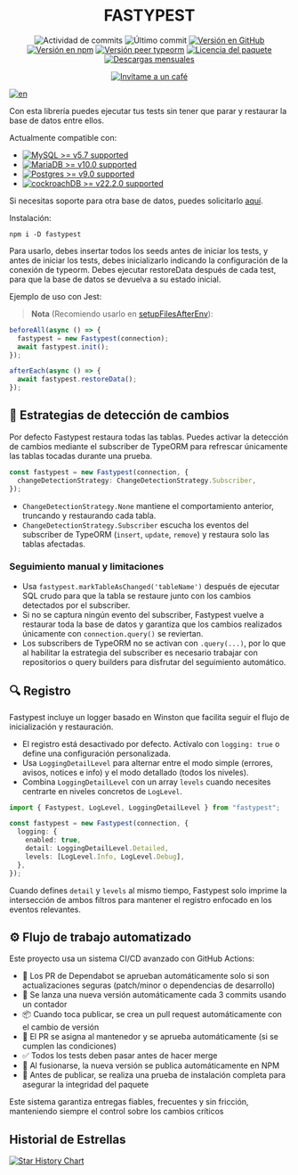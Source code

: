<h1 align="center">FASTYPEST</h1>
<p align="center">
  <img alt="Actividad de commits" src="https://img.shields.io/github/commit-activity/m/juanjoGonDev/fastypest"/>
  <img alt="Último commit" src="https://img.shields.io/github/last-commit/juanjoGonDev/fastypest"/>
  <a href="https://www.npmjs.com/fastypest" target="_blank"><img alt="Versión en GitHub" src="https://img.shields.io/github/package-json/v/juanjoGonDev/fastypest?logo=github&logoColor=fff&label=GitHub+package"></a>
  <a href="https://www.npmjs.com/fastypest" target="_blank"><img alt="Versión en npm" src="https://img.shields.io/npm/v/fastypest?logo=npm&logoColor=fff&label=Paquete+NPM"></a>
  <a href="https://www.npmjs.com/fastypest" target="_blank"><img alt="Versión peer typeorm" src="https://img.shields.io/github/package-json/dependency-version/juanjoGonDev/fastypest/peer/typeorm"></a>
  <a href="https://www.npmjs.com/fastypest" target="_blank"><img src="https://img.shields.io/github/license/juanjoGonDev/fastypest" alt="Licencia del paquete" /></a>
  <a href="https://www.npmjs.com/fastypest" target="_blank"><img src="https://img.shields.io/npm/dm/fastypest" alt="Descargas mensuales" /></a>
</p>
<p align="center">
  <a href="https://buymeacoffee.com/juanjogondev" target="_blank"><img src="https://www.buymeacoffee.com/assets/img/custom_images/orange_img.png" alt="Invítame a un café"></a>
</p>

[![en](https://img.shields.io/badge/lang-en-blue.svg)](./README.md)

Con esta librería puedes ejecutar tus tests sin tener que parar y restaurar la base de datos entre ellos.

Actualmente compatible con:

- <a href="https://www.npmjs.com/fastypest"><img alt="MySQL >= v5.7 supported" src="https://img.shields.io/badge/MySQL-%3E%3D5.7-informational"></a>
- <a href="https://www.npmjs.com/fastypest"><img alt="MariaDB >= v10.0 supported" src="https://img.shields.io/badge/MariaDB-%3E%3D10.0-yellowgreen"></a>
- <a href="https://www.npmjs.com/fastypest"><img alt="Postgres >= v9.0 supported" src="https://img.shields.io/badge/Postgres-%3E%3D9.0-green"></a>
- <a href="https://www.npmjs.com/fastypest"><img alt="cockroachDB >= v22.2.0 supported" src="https://img.shields.io/badge/CockroachDB-%3E%3D22.2.0-blue"></a>

Si necesitas soporte para otra base de datos, puedes solicitarlo [aquí](https://github.com/juanjoGonDev/fastypest/issues/new?assignees=juanjoGonDev&labels=enhancement&template=feature.yml).

Instalación:

```
npm i -D fastypest
```

Para usarlo, debes insertar todos los seeds antes de iniciar los tests, y antes de iniciar los tests, debes inicializarlo indicando la configuración de la conexión de typeorm. Debes ejecutar restoreData después de cada test, para que la base de datos se devuelva a su estado inicial.

Ejemplo de uso con Jest:

> **Nota**
> (Recomiendo usarlo en [setupFilesAfterEnv](https://jestjs.io/es-ES/docs/configuration#setupfilesafterenv-array)):

```typescript
beforeAll(async () => {
  fastypest = new Fastypest(connection);
  await fastypest.init();
});

afterEach(async () => {
  await fastypest.restoreData();
});
```

## 🔄 Estrategias de detección de cambios

Por defecto Fastypest restaura todas las tablas. Puedes activar la detección de cambios mediante el subscriber de TypeORM para refrescar únicamente las tablas tocadas durante una prueba.

```typescript
const fastypest = new Fastypest(connection, {
  changeDetectionStrategy: ChangeDetectionStrategy.Subscriber,
});
```

- `ChangeDetectionStrategy.None` mantiene el comportamiento anterior, truncando y restaurando cada tabla.
- `ChangeDetectionStrategy.Subscriber` escucha los eventos del subscriber de TypeORM (`insert`, `update`, `remove`) y restaura solo las tablas afectadas.

### Seguimiento manual y limitaciones

- Usa `fastypest.markTableAsChanged('tableName')` después de ejecutar SQL crudo para que la tabla se restaure junto con los cambios detectados por el subscriber.
- Si no se captura ningún evento del subscriber, Fastypest vuelve a restaurar toda la base de datos y garantiza que los cambios realizados únicamente con `connection.query()` se reviertan.
- Los subscribers de TypeORM no se activan con `.query(...)`, por lo que al habilitar la estrategia del subscriber es necesario trabajar con repositorios o query builders para disfrutar del seguimiento automático.

## 🔍 Registro

Fastypest incluye un logger basado en Winston que facilita seguir el flujo de inicialización y restauración.

- El registro está desactivado por defecto. Actívalo con `logging: true` o define una configuración personalizada.
- Usa `LoggingDetailLevel` para alternar entre el modo simple (errores, avisos, notices e info) y el modo detallado (todos los niveles).
- Combina `LoggingDetailLevel` con un array `levels` cuando necesites centrarte en niveles concretos de `LogLevel`.

```typescript
import { Fastypest, LogLevel, LoggingDetailLevel } from "fastypest";

const fastypest = new Fastypest(connection, {
  logging: {
    enabled: true,
    detail: LoggingDetailLevel.Detailed,
    levels: [LogLevel.Info, LogLevel.Debug],
  },
});
```

Cuando defines `detail` y `levels` al mismo tiempo, Fastypest solo imprime la intersección de ambos filtros para mantener el registro enfocado en los eventos relevantes.

## ⚙️ Flujo de trabajo automatizado

Este proyecto usa un sistema CI/CD avanzado con GitHub Actions:

- 🤖 Los PR de Dependabot se aprueban automáticamente solo si son actualizaciones seguras (patch/minor o dependencias de desarrollo)
- 🔁 Se lanza una nueva versión automáticamente cada 3 commits usando un contador
- 📦 Cuando toca publicar, se crea un pull request automáticamente con el cambio de versión
- 👤 El PR se asigna al mantenedor y se aprueba automáticamente (si se cumplen las condiciones)
- ✅ Todos los tests deben pasar antes de hacer merge
- 🚀 Al fusionarse, la nueva versión se publica automáticamente en NPM
- 🧪 Antes de publicar, se realiza una prueba de instalación completa para asegurar la integridad del paquete

Este sistema garantiza entregas fiables, frecuentes y sin fricción, manteniendo siempre el control sobre los cambios críticos

## Historial de Estrellas

[![Star History Chart](https://api.star-history.com/svg?repos=juanjoGonDev/fastypest&type=Date)](https://www.star-history.com/#juanjoGonDev/fastypest&Date)
